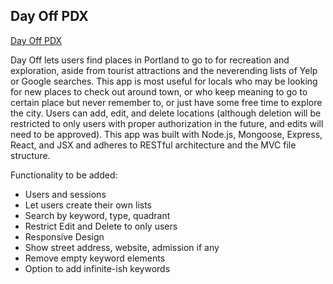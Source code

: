 ## Day Off PDX

[Day Off PDX](https://spk-project2.herokuapp.com/)

Day Off lets users find places in Portland to go to for recreation and exploration, aside from tourist attractions and the neverending lists of Yelp or Google searches. This app is most useful for locals who may be looking for new places to check out around town, or who keep meaning to go to certain place but never remember to, or just have some free time to explore the city. Users can add, edit, and delete locations (although deletion will be restricted to only users with proper authorization in the future, and edits will need to be approved). This app was built with Node.js, Mongoose, Express, React, and JSX and adheres to RESTful architecture and the MVC file structure.


Functionality to be added:
- Users and sessions
- Let users create their own lists
- Search by keyword, type, quadrant
- Restrict Edit and Delete to only users
- Responsive Design
- Show street address, website, admission if any
- Remove empty keyword elements
- Option to add infinite-ish keywords